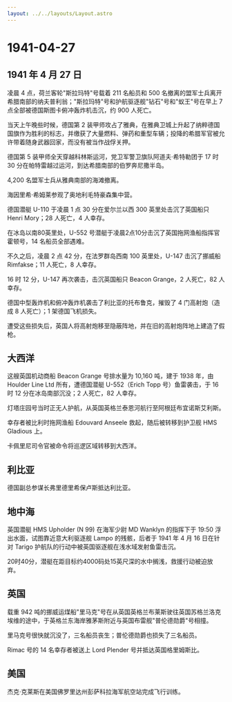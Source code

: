 ```yaml
---
layout: ../../layouts/Layout.astro
---
```


# 1941-04-27

## 1941 年 4 月 27 日

凌晨 4 点，荷兰客轮"斯拉玛特"号载着 211 名船员和 500
名撤离的盟军士兵离开希腊南部的纳夫普利翁；"斯拉玛特"号和护航驱逐舰"钻石"号和"蚁王"号在早上
7 点全部被德国斯图卡俯冲轰炸机击沉，约 900 人死亡。

当天上午晚些时候，德国第 2
装甲师攻占了雅典，在雅典卫城上升起了纳粹德国国旗作为胜利的标志，并缴获了大量燃料、弹药和重型车辆；投降的希腊军官被允许带着随身武器回家，而没有被当作战俘关押。

德国第 5 装甲师全天穿越科林斯运河，党卫军警卫旗队阿道夫·希特勒团于 17 时
30 分在帕特雷越过运河，到达希腊南部的伯罗奔尼撒半岛。

4,200 名盟军士兵从雅典南部的海滩撤离。

海因里希·希姆莱参观了奥地利毛特豪森集中营。

德国潜艇 U-110 于凌晨 1 点 30 分在爱尔兰以西 300 英里处击沉了英国船只
Henri Mory；28 人死亡，4 人幸存。

在冰岛以南80英里处，U-552
号潜艇于凌晨2点10分击沉了英国拖网渔船指挥官霍顿号，14 名船员全部遇难。

不久之后，凌晨 2 点 42 分，在法罗群岛西南 100 英里处，U-147 击沉了挪威船
Rimfakse；11 人死亡，8 人幸存。

16 时 12 分，U-147 再次袭击，击沉英国船只 Beacon Grange，2 人死亡，82
人幸存。

德国中型轰炸机和俯冲轰炸机袭击了利比亚的托布鲁克，摧毁了 4
门高射炮（造成 8 人死亡）；1 架德国飞机损失。

遭受这些损失后，英国人将高射炮移至隐蔽阵地，并在旧的高射炮阵地上建造了假枪。

## 大西洋

这艘英国机动商船 Beacon Grange 号排水量为 10,160 吨，建于 1938 年，由
Houlder Line Ltd 所有，遭德国潜艇 U-552（Erich Topp 号）鱼雷袭击，于 16
时 12 分在冰岛南部沉没；2 人死亡，82 人幸存。

灯塔庄园号当时正无人护航，从英国英格兰泰恩河航行至阿根廷布宜诺斯艾利斯。

幸存者被比利时拖网渔船 Edouvard Anseele 救起，随后被转移到护卫舰 HMS
Gladious 上。

卡佩里尼司令官被命令将巡逻区域转移到大西洋。

## 利比亚

德国副总参谋长弗里德里希保卢斯抵达利比亚。

## 地中海

英国潜艇 HMS Upholder (N 99) 在海军少尉 MD Wanklyn 的指挥下于 19:50
浮出水面，试图靠近意大利驱逐舰 Lampo 的残骸，后者于 1941 年 4 月 16
日在针对 Tarigo 护航队的行动中被英国驱逐舰在浅水域发射鱼雷击沉。

20时40分，潜艇在距目标约4000码处15英尺深的水中搁浅，救援行动被迫放弃。

## 英国

载重 942
吨的挪威运煤船"里马克"号在从英国英格兰布莱斯驶往英国苏格兰洛克埃维的途中，于英格兰东海岸雅茅斯附近与英国布雷舰"普伦德勋爵"号相撞。

里马克号很快就沉没了，三名船员丧生；普伦德勋爵也损失了三名船员。

Rimac 号的 14 名幸存者被送上 Lord Plender 号并抵达英国格里姆斯比。

## 美国

杰克·克莱斯在美国佛罗里达州彭萨科拉海军航空站完成飞行训练。
